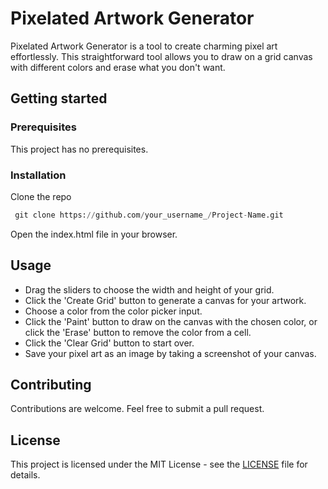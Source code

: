 # Pixelated Artwork Generator
Pixelated Artwork Generator is a tool to create charming pixel art effortlessly. This straightforward tool allows you to draw on a grid canvas with different colors and erase what you don't want.

## Getting started
### Prerequisites
This project has no prerequisites.

### Installation
Clone the repo
```python
 git clone https://github.com/your_username_/Project-Name.git
```
Open the index.html file in your browser.
## Usage
- Drag the sliders to choose the width and height of your grid.
- Click the 'Create Grid' button to generate a canvas for your artwork.
- Choose a color from the color picker input.
- Click the 'Paint' button to draw on the canvas with the chosen color, or click the 'Erase' button to remove the color from a cell.
- Click the 'Clear Grid' button to start over.
- Save your pixel art as an image by taking a screenshot of your canvas.
## Contributing
Contributions are welcome. Feel free to submit a pull request.

## License
This project is licensed under the MIT License - see the [LICENSE](https://github.com/TheHumanoidTyphoon/pixelated-artwork-generator/blob/master/LICENSE) file for details.

